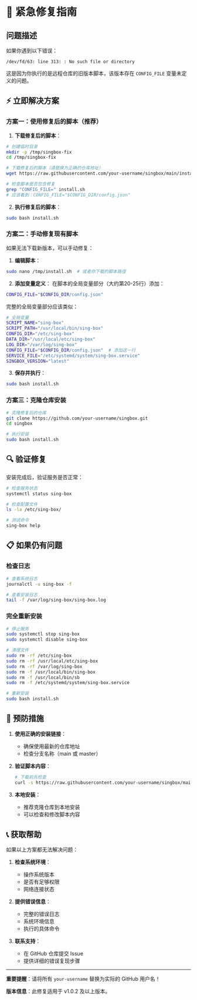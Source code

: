 # 🚨 紧急修复指南

## 问题描述

如果你遇到以下错误：
```
/dev/fd/63: line 313: : No such file or directory
```

这是因为你执行的是远程仓库的旧版本脚本，该版本存在 `CONFIG_FILE` 变量未定义的问题。

## ⚡ 立即解决方案

### 方案一：使用修复后的脚本（推荐）

1. **下载修复后的脚本**：
```bash
# 创建临时目录
mkdir -p /tmp/singbox-fix
cd /tmp/singbox-fix

# 下载修复后的脚本（请替换为正确的仓库地址）
wget https://raw.githubusercontent.com/your-username/singbox/main/install.sh

# 检查脚本是否包含修复
grep "CONFIG_FILE=" install.sh
# 应该看到：CONFIG_FILE="$CONFIG_DIR/config.json"
```

2. **执行修复后的脚本**：
```bash
sudo bash install.sh
```

### 方案二：手动修复现有脚本

如果无法下载新版本，可以手动修复：

1. **编辑脚本**：
```bash
sudo nano /tmp/install.sh  # 或者你下载的脚本路径
```

2. **添加变量定义**：
在脚本的全局变量部分（大约第20-25行）添加：
```bash
CONFIG_FILE="$CONFIG_DIR/config.json"
```

完整的全局变量部分应该类似：
```bash
# 全局变量
SCRIPT_NAME="sing-box"
SCRIPT_PATH="/usr/local/bin/sing-box"
CONFIG_DIR="/etc/sing-box"
DATA_DIR="/usr/local/etc/sing-box"
LOG_DIR="/var/log/sing-box"
CONFIG_FILE="$CONFIG_DIR/config.json"  # 添加这一行
SERVICE_FILE="/etc/systemd/system/sing-box.service"
SINGBOX_VERSION="latest"
```

3. **保存并执行**：
```bash
sudo bash install.sh
```

### 方案三：克隆仓库安装

```bash
# 克隆修复后的仓库
git clone https://github.com/your-username/singbox.git
cd singbox

# 执行安装
sudo bash install.sh
```

## 🔍 验证修复

安装完成后，验证服务是否正常：

```bash
# 检查服务状态
systemctl status sing-box

# 检查配置文件
ls -la /etc/sing-box/

# 测试命令
sing-box help
```

## 📋 如果仍有问题

### 检查日志
```bash
# 查看系统日志
journalctl -u sing-box -f

# 查看安装日志
tail -f /var/log/sing-box/sing-box.log
```

### 完全重新安装
```bash
# 停止服务
sudo systemctl stop sing-box
sudo systemctl disable sing-box

# 清理文件
sudo rm -rf /etc/sing-box
sudo rm -rf /usr/local/etc/sing-box
sudo rm -rf /var/log/sing-box
sudo rm -f /usr/local/bin/sing-box
sudo rm -f /usr/local/bin/sb
sudo rm -f /etc/systemd/system/sing-box.service

# 重新安装
sudo bash install.sh
```

## 🎯 预防措施

1. **使用正确的安装链接**：
   - 确保使用最新的仓库地址
   - 检查分支名称（main 或 master）

2. **验证脚本内容**：
   ```bash
   # 下载前先检查
   curl -s https://raw.githubusercontent.com/your-username/singbox/main/install.sh | head -30
   ```

3. **本地安装**：
   - 推荐克隆仓库到本地安装
   - 可以检查和修改脚本内容

## 📞 获取帮助

如果以上方案都无法解决问题：

1. **检查系统环境**：
   - 操作系统版本
   - 是否有足够权限
   - 网络连接状态

2. **提供错误信息**：
   - 完整的错误日志
   - 系统环境信息
   - 执行的具体命令

3. **联系支持**：
   - 在 GitHub 仓库提交 Issue
   - 提供详细的错误复现步骤

---

**重要提醒**：请将所有 `your-username` 替换为实际的 GitHub 用户名！

**版本信息**：此修复适用于 v1.0.2 及以上版本。